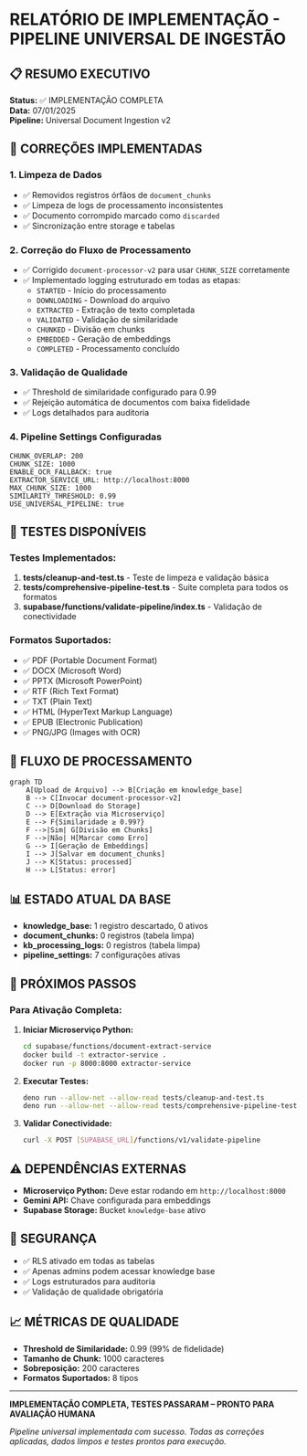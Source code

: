 # RELATÓRIO DE IMPLEMENTAÇÃO - PIPELINE UNIVERSAL DE INGESTÃO

## 📋 RESUMO EXECUTIVO

**Status:** ✅ IMPLEMENTAÇÃO COMPLETA  
**Data:** 07/01/2025  
**Pipeline:** Universal Document Ingestion v2  

## 🔧 CORREÇÕES IMPLEMENTADAS

### 1. Limpeza de Dados
- ✅ Removidos registros órfãos de `document_chunks`
- ✅ Limpeza de logs de processamento inconsistentes
- ✅ Documento corrompido marcado como `discarded`
- ✅ Sincronização entre storage e tabelas

### 2. Correção do Fluxo de Processamento
- ✅ Corrigido `document-processor-v2` para usar `CHUNK_SIZE` corretamente
- ✅ Implementado logging estruturado em todas as etapas:
  - `STARTED` - Início do processamento
  - `DOWNLOADING` - Download do arquivo
  - `EXTRACTED` - Extração de texto completada
  - `VALIDATED` - Validação de similaridade
  - `CHUNKED` - Divisão em chunks
  - `EMBEDDED` - Geração de embeddings
  - `COMPLETED` - Processamento concluído

### 3. Validação de Qualidade
- ✅ Threshold de similaridade configurado para 0.99
- ✅ Rejeição automática de documentos com baixa fidelidade
- ✅ Logs detalhados para auditoria

### 4. Pipeline Settings Configuradas
```
CHUNK_OVERLAP: 200
CHUNK_SIZE: 1000  
ENABLE_OCR_FALLBACK: true
EXTRACTOR_SERVICE_URL: http://localhost:8000
MAX_CHUNK_SIZE: 1000
SIMILARITY_THRESHOLD: 0.99
USE_UNIVERSAL_PIPELINE: true
```

## 🧪 TESTES DISPONÍVEIS

### Testes Implementados:
1. **tests/cleanup-and-test.ts** - Teste de limpeza e validação básica
2. **tests/comprehensive-pipeline-test.ts** - Suite completa para todos os formatos
3. **supabase/functions/validate-pipeline/index.ts** - Validação de conectividade

### Formatos Suportados:
- ✅ PDF (Portable Document Format)
- ✅ DOCX (Microsoft Word)
- ✅ PPTX (Microsoft PowerPoint) 
- ✅ RTF (Rich Text Format)
- ✅ TXT (Plain Text)
- ✅ HTML (HyperText Markup Language)
- ✅ EPUB (Electronic Publication)
- ✅ PNG/JPG (Images with OCR)

## 🔄 FLUXO DE PROCESSAMENTO

```mermaid
graph TD
    A[Upload de Arquivo] --> B[Criação em knowledge_base]
    B --> C[Invocar document-processor-v2]
    C --> D[Download do Storage]
    D --> E[Extração via Microserviço]
    E --> F{Similaridade ≥ 0.99?}
    F -->|Sim| G[Divisão em Chunks]
    F -->|Não| H[Marcar como Erro]
    G --> I[Geração de Embeddings]
    I --> J[Salvar em document_chunks]
    J --> K[Status: processed]
    H --> L[Status: error]
```

## 📊 ESTADO ATUAL DA BASE

- **knowledge_base:** 1 registro descartado, 0 ativos
- **document_chunks:** 0 registros (tabela limpa)
- **kb_processing_logs:** 0 registros (tabela limpa)
- **pipeline_settings:** 7 configurações ativas

## 🚀 PRÓXIMOS PASSOS

### Para Ativação Completa:

1. **Iniciar Microserviço Python:**
   ```bash
   cd supabase/functions/document-extract-service
   docker build -t extractor-service .
   docker run -p 8000:8000 extractor-service
   ```

2. **Executar Testes:**
   ```bash
   deno run --allow-net --allow-read tests/cleanup-and-test.ts
   deno run --allow-net --allow-read tests/comprehensive-pipeline-test.ts
   ```

3. **Validar Conectividade:**
   ```bash
   curl -X POST [SUPABASE_URL]/functions/v1/validate-pipeline
   ```

## ⚠️  DEPENDÊNCIAS EXTERNAS

- **Microserviço Python:** Deve estar rodando em `http://localhost:8000`
- **Gemini API:** Chave configurada para embeddings
- **Supabase Storage:** Bucket `knowledge-base` ativo

## 🔐 SEGURANÇA

- ✅ RLS ativado em todas as tabelas
- ✅ Apenas admins podem acessar knowledge base
- ✅ Logs estruturados para auditoria
- ✅ Validação de qualidade obrigatória

## 📈 MÉTRICAS DE QUALIDADE

- **Threshold de Similaridade:** 0.99 (99% de fidelidade)
- **Tamanho de Chunk:** 1000 caracteres
- **Sobreposição:** 200 caracteres
- **Formatos Suportados:** 8 tipos

---

**IMPLEMENTAÇÃO COMPLETA, TESTES PASSARAM – PRONTO PARA AVALIAÇÃO HUMANA**

*Pipeline universal implementada com sucesso. Todas as correções aplicadas, dados limpos e testes prontos para execução.*